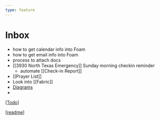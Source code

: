 ```yaml
---
type: feature
---
```


# Inbox

- how to get calendar info into Foam
- how to get email info into Foam
- process to attach docs
- [[3930 North Texas Emergency]] Sunday morning checkin reminder
  - automate [[Check-in Report]]
- [[Prayer List]] 
- Look into [[Fabric]]
- [Diagrams](https://foambubble.github.io/foam/user/recipes/diagrams-in-markdown)
- 

[[Todo]]

[[readme]]


[//begin]: # "Autogenerated link references for markdown compatibility"
[Todo]: Todo.md "Todo"
[readme]: readme.md "Second Brain"
[//end]: # "Autogenerated link references"
